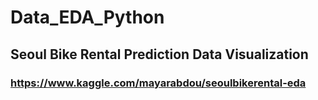 # Data_EDA_Python
## Seoul Bike Rental Prediction Data Visualization
### https://www.kaggle.com/mayarabdou/seoulbikerental-eda
